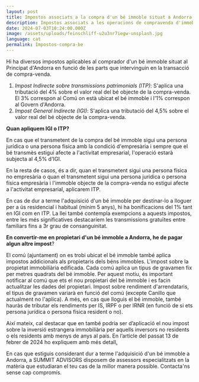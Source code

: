 ```yaml
---
layout: post
title: Impostos associats a la compra d'un bé immoble situat a Andorra
description: Impostos associats a les operacions de compravenda d'immobles.
date: 2024-07-03T10:24:00.000Z
image: /assets/uploads/feinschliff-u2u3nr7iegw-unsplash.jpg
language: cat
permalink: Impostos-compra-be
---
```

Hi ha diversos impostos aplicables al comprador d'un bé immoble situat al Principat d'Andorra en funció de les parts que intervinguin en la transacció de compra-venda. 

1. *Impost Indirecte sobre transmissions patrimonials (ITP)*: S'aplica una tributació del 4% sobre el valor real del bé objecte de la compra-venda. El 3% correspon al Comú on està ubicat el bé immoble i l'1% correspon al Govern d'Andorra.
2. *Impost General Indirecte (IGI)*: S'aplica una tributació del 4,5% sobre el valor real del bé objecte de la compra-venda.

**Quan apliquem IGI o ITP?**

En cas que el transmetent de la compra del bé immoble sigui una persona jurídica o una persona física amb la condició d'empresària i sempre que el bé transmès estigui afecte a l'activitat empresarial, l'operació estarà subjecta al 4,5% d'IGI. 

En la resta de casos, és a dir, quan el transmetent sigui una persona física no empresària o quan el transmetent sigui una persona jurídica o persona física empresària i l'immoble objecte de la compra-venda no estigui afecte a l'activitat empresarial, aplicarem ITP. 

En cas de dur a terme l'adquisició d'un bé immoble per destinar-lo a lloguer per a ús residencial i habitual (mínim 5 anys), hi ha bonificacions del 1% tant en IGI com en ITP. La llei també contempla exempcions a aquests impostos, entre les més significatives destacaríem les transmissions gratuïtes entre familiars fins a 3r grau de consanguinitat.

**En convertir-me en propietari d'un bé immoble a Andorra, he de pagar algun altre impost**?

 El comú (ajuntament) on es trobi ubicat el bé immoble també aplica impostos addicionals als propietaris dels béns immobles. L'impost sobre la propietat immobiliària edificada. Cada comú aplica un tipus de gravamen fix per metres quadrats del bé immoble. Per aquest motiu, és important notificar al comú que ets el nou propietari del bé immoble i es facin actualitzar les dades del propietari. Impost sobre rendiment d'arrendataris, el tipus de gravamen variarà en funció del comú (excepte Canillo que actualment no l'aplica). A més, en cas que lloguis el bé immoble, també hauràs de tributar els rendiments per IS, IRPF o per IRNR (en funció de si ets persona jurídica o persona física resident o no).

Així mateix, cal destacar que en també podria ser d’aplicació el nou impost sobre la inversió estrangera immobiliària per aquells inversors no residents o els residents amb menys de  anys al país. En l’article del passat 13 de febrer de 2024 ho expliquem amb més detall[.](https://summitadvisors.ad/cat/blog/2024-02-13-el-nou-impost-sobre-la-inversi%C3%B3-estrangera-immobili%C3%A0ria-a-andorra)

En cas que estiguis considerant dur a terme l'adquisició d'un bé immoble a Andorra, a SUMMIT ADVISORS disposem de assessors especialitzats en la matèria que estudiaran el teu cas de la millor manera possible. Contacta'ns sense cap compromís.
